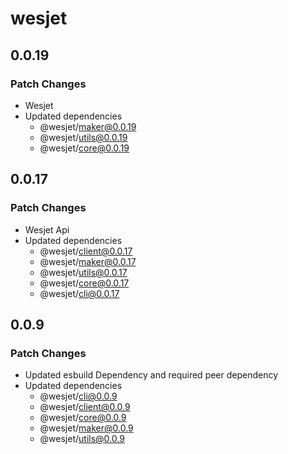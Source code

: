 # wesjet

## 0.0.19

### Patch Changes

- Wesjet
- Updated dependencies
  - @wesjet/maker@0.0.19
  - @wesjet/utils@0.0.19
  - @wesjet/core@0.0.19

## 0.0.17

### Patch Changes

- Wesjet Api
- Updated dependencies
  - @wesjet/client@0.0.17
  - @wesjet/maker@0.0.17
  - @wesjet/utils@0.0.17
  - @wesjet/core@0.0.17
  - @wesjet/cli@0.0.17

## 0.0.9

### Patch Changes

- Updated esbuild Dependency and required peer dependency
- Updated dependencies
  - @wesjet/cli@0.0.9
  - @wesjet/client@0.0.9
  - @wesjet/core@0.0.9
  - @wesjet/maker@0.0.9
  - @wesjet/utils@0.0.9
